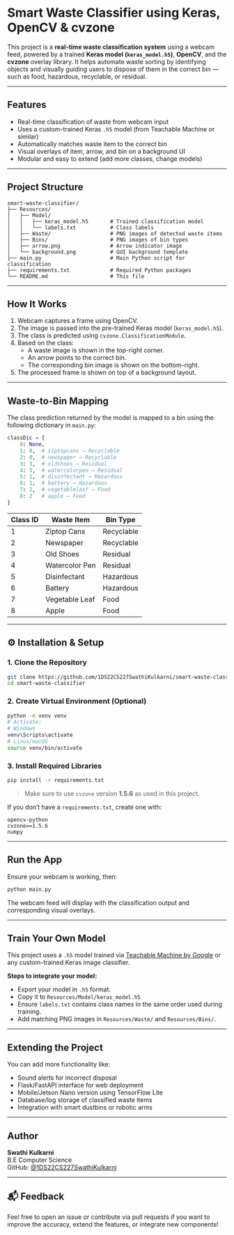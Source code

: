 # Smart Waste Classifier using Keras, OpenCV & cvzone

This project is a **real-time waste classification system** using a webcam feed, powered by a trained **Keras model (`keras_model.h5`)**, **OpenCV**, and the **cvzone** overlay library. It helps automate waste sorting by identifying objects and visually guiding users to dispose of them in the correct bin — such as food, hazardous, recyclable, or residual.

---

## Features

- Real-time classification of waste from webcam input  
- Uses a custom-trained Keras `.h5` model (from Teachable Machine or similar)  
- Automatically matches waste item to the correct bin  
- Visual overlays of item, arrow, and bin on a background UI  
- Modular and easy to extend (add more classes, change models)  

---

## Project Structure

```
smart-waste-classifier/
├── Resources/
│   ├── Model/
│   │   ├── keras_model.h5       # Trained classification model
│   │   └── labels.txt           # Class labels
│   ├── Waste/                   # PNG images of detected waste items
│   ├── Bins/                    # PNG images of bin types
│   ├── arrow.png                # Arrow indicator image
│   └── background.png           # GUI background template
├── main.py                      # Main Python script for classification
├── requirements.txt             # Required Python packages
└── README.md                    # This file
```

---

## How It Works

1. Webcam captures a frame using OpenCV.  
2. The image is passed into the pre-trained Keras model (`keras_model.h5`).  
3. The class is predicted using `cvzone.ClassificationModule`.  
4. Based on the class:
   - A waste image is shown in the top-right corner.
   - An arrow points to the correct bin.
   - The corresponding bin image is shown on the bottom-right.  
5. The processed frame is shown on top of a background layout.

---

## Waste-to-Bin Mapping

The class prediction returned by the model is mapped to a bin using the following dictionary in `main.py`:

```python
classDic = {
    0: None,
    1: 0,  # ziptopcans → Recyclable
    2: 0,  # newspaper → Recyclable
    3: 3,  # oldshoes → Residual
    4: 3,  # watercolorpen → Residual
    5: 1,  # disinfectant → Hazardous
    6: 1,  # battery → Hazardous
    7: 2,  # vegetableleaf → Food
    8: 2   # apple → Food
}
```

| Class ID | Waste Item       | Bin Type     |
|----------|------------------|--------------|
| 1        | Ziptop Cans      | Recyclable   |
| 2        | Newspaper        | Recyclable   |
| 3        | Old Shoes        | Residual     |
| 4        | Watercolor Pen   | Residual     |
| 5        | Disinfectant     | Hazardous    |
| 6        | Battery          | Hazardous    |
| 7        | Vegetable Leaf   | Food         |
| 8        | Apple            | Food         |

---

## ⚙️ Installation & Setup

### 1. Clone the Repository

```bash
git clone https://github.com/1DS22CS227SwathiKulkarni/smart-waste-classifier.git
cd smart-waste-classifier
```

### 2. Create Virtual Environment (Optional)

```bash
python -m venv venv
# Activate:
# Windows
venv\Scripts\activate
# Linux/macOS
source venv/bin/activate
```

### 3. Install Required Libraries

```bash
pip install -r requirements.txt
```

> Make sure to use `cvzone` version **1.5.6** as used in this project.

If you don’t have a `requirements.txt`, create one with:

```
opencv-python
cvzone==1.5.6
numpy
```

---

## Run the App

Ensure your webcam is working, then:

```bash
python main.py
```

The webcam feed will display with the classification output and corresponding visual overlays.

---

## Train Your Own Model

This project uses a `.h5` model trained via [Teachable Machine by Google](https://teachablemachine.withgoogle.com/) or any custom-trained Keras image classifier.

**Steps to integrate your model:**
- Export your model in `.h5` format.
- Copy it to `Resources/Model/keras_model.h5`
- Ensure `labels.txt` contains class names in the same order used during training.
- Add matching PNG images in `Resources/Waste/` and `Resources/Bins/`.

---

## Extending the Project

You can add more functionality like:
- Sound alerts for incorrect disposal  
- Flask/FastAPI interface for web deployment  
- Mobile/Jetson Nano version using TensorFlow Lite  
- Database/log storage of classified waste items  
- Integration with smart dustbins or robotic arms  

---

## Author

**Swathi Kulkarni**  
B.E Computer Science  
GitHub: [@1DS22CS227SwathiKulkarni](https://github.com/1DS22CS227SwathiKulkarni)

---

## 📬 Feedback

Feel free to open an issue or contribute via pull requests if you want to improve the accuracy, extend the features, or integrate new components!
